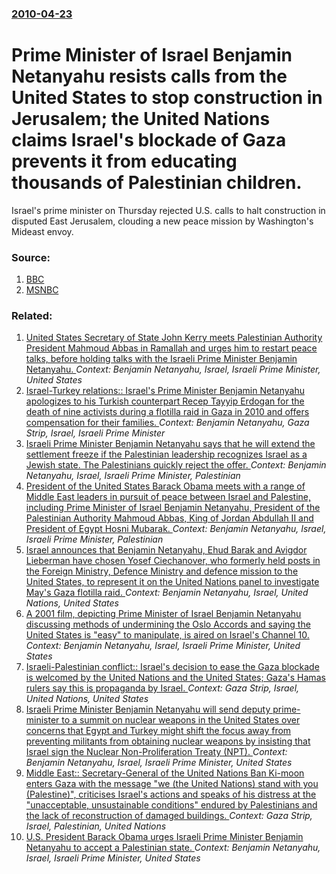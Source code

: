 ### [2010-04-23](/news/2010/04/23/index.md)

# Prime Minister of Israel Benjamin Netanyahu resists calls from the United States to stop construction in Jerusalem; the United Nations claims Israel's blockade of Gaza prevents it from educating thousands of Palestinian children. 

Israel&#39;s prime minister on Thursday rejected U.S. calls to halt construction in disputed East Jerusalem, clouding a new peace mission by Washington&#39;s Mideast envoy.


### Source:

1. [BBC](http://news.bbc.co.uk/2/hi/middle_east/8638895.stm)
2. [MSNBC](http://www.msnbc.msn.com/id/36720635/ns/world_news-mideastn_africa/)

### Related:

1. [United States Secretary of State John Kerry meets Palestinian Authority President Mahmoud Abbas in Ramallah and urges him to restart peace talks, before holding talks with the Israeli Prime Minister Benjamin Netanyahu. ](/news/2013/04/8/united-states-secretary-of-state-john-kerry-meets-palestinian-authority-president-mahmoud-abbas-in-ramallah-and-urges-him-to-restart-peace-t.md) _Context: Benjamin Netanyahu, Israel, Israeli Prime Minister, United States_
2. [Israel-Turkey relations:: Israel's Prime Minister Benjamin Netanyahu apologizes to his Turkish counterpart Recep Tayyip Erdogan for the death of nine activists during a flotilla raid in Gaza in 2010 and offers compensation for their families. ](/news/2013/03/22/israel-turkey-relations-israel-s-prime-minister-benjamin-netanyahu-apologizes-to-his-turkish-counterpart-recep-tayyip-erdoaan-for-the-d.md) _Context: Benjamin Netanyahu, Gaza Strip, Israel, Israeli Prime Minister_
3. [Israeli Prime Minister Benjamin Netanyahu says that he will extend the settlement freeze if the Palestinian leadership recognizes Israel as a Jewish state. The Palestinians quickly reject the offer. ](/news/2010/10/11/israeli-prime-minister-benjamin-netanyahu-says-that-he-will-extend-the-settlement-freeze-if-the-palestinian-leadership-recognizes-israel-as.md) _Context: Benjamin Netanyahu, Israel, Israeli Prime Minister, Palestinian_
4. [President of the United States Barack Obama meets with a range of Middle East leaders in pursuit of peace between Israel and Palestine, including Prime Minister of Israel Benjamin Netanyahu, President of the Palestinian Authority Mahmoud Abbas, King of Jordan Abdullah II and President of Egypt Hosni Mubarak. ](/news/2010/09/1/president-of-the-united-states-barack-obama-meets-with-a-range-of-middle-east-leaders-in-pursuit-of-peace-between-israel-and-palestine-incl.md) _Context: Benjamin Netanyahu, Israel, Israeli Prime Minister, Palestinian_
5. [Israel announces that Benjamin Netanyahu, Ehud Barak and Avigdor Lieberman have chosen Yosef Ciechanover, who formerly held posts in the Foreign Ministry, Defence Ministry and defence mission to the United States, to represent it on the United Nations panel to investigate May's Gaza flotilla raid. ](/news/2010/08/7/israel-announces-that-benjamin-netanyahu-ehud-barak-and-avigdor-lieberman-have-chosen-yosef-ciechanover-who-formerly-held-posts-in-the-for.md) _Context: Benjamin Netanyahu, Israel, United Nations, United States_
6. [A 2001 film, depicting Prime Minister of Israel Benjamin Netanyahu discussing methods of undermining the Oslo Accords and saying the United States is "easy" to manipulate, is aired on Israel's Channel 10. ](/news/2010/07/18/a-2001-film-depicting-prime-minister-of-israel-benjamin-netanyahu-discussing-methods-of-undermining-the-oslo-accords-and-saying-the-united.md) _Context: Benjamin Netanyahu, Israel, Israeli Prime Minister, United States_
7. [Israeli-Palestinian conflict:: Israel's decision to ease the Gaza blockade is welcomed by the United Nations and the United States; Gaza's Hamas rulers say this is propaganda by Israel. ](/news/2010/06/17/israeli-palestinian-conflict-israel-s-decision-to-ease-the-gaza-blockade-is-welcomed-by-the-united-nations-and-the-united-states-gaza-s.md) _Context: Gaza Strip, Israel, United Nations, United States_
8. [Israeli Prime Minister Benjamin Netanyahu will send deputy prime-minister to a summit on nuclear weapons in the United States over concerns that Egypt and Turkey might shift the focus away from preventing militants from obtaining nuclear weapons by insisting that Israel sign the Nuclear Non-Proliferation Treaty (NPT). ](/news/2010/04/8/israeli-prime-minister-benjamin-netanyahu-will-send-deputy-prime-minister-to-a-summit-on-nuclear-weapons-in-the-united-states-over-concerns.md) _Context: Benjamin Netanyahu, Israel, Israeli Prime Minister, United States_
9. [Middle East:: Secretary-General of the United Nations Ban Ki-moon enters Gaza with the message "we (the United Nations) stand with you (Palestine)", criticises Israel's actions and speaks of his distress at the "unacceptable, unsustainable conditions" endured by Palestinians and the lack of reconstruction of damaged buildings. ](/news/2010/03/21/middle-east-secretary-general-of-the-united-nations-ban-ki-moon-enters-gaza-with-the-message-we-the-united-nations-stand-with-you-pale.md) _Context: Gaza Strip, Israel, Palestinian, United Nations_
10. [ U.S. President Barack Obama urges Israeli Prime Minister Benjamin Netanyahu to accept a Palestinian state. ](/news/2009/05/18/u-s-president-barack-obama-urges-israeli-prime-minister-benjamin-netanyahu-to-accept-a-palestinian-state.md) _Context: Benjamin Netanyahu, Israel, Israeli Prime Minister, United States_
